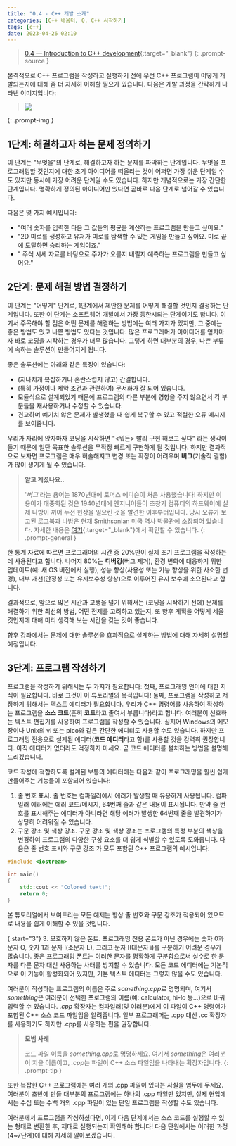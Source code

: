 ```yaml
---
title: "0.4 - C++ 개발 소개"
categories: [C++ 배움터, 0. C++ 시작하기]
tags: [c++]
date: 2023-04-26 02:10
---
```


>[0.4 — Introduction to C++ development](https://www.learncpp.com/cpp-tutorial/introduction-to-cpp-development/){:target="_blank"}
{: .prompt-source }

본격적으로 C++ 프로그램을 작성하고 실행하기 전에 우선 C++ 프로그램이 어떻게 개발되는지에 대해 좀 더 자세히 이해할 필요가 있습니다. 다음은 개발 과정을 간략하게 나타낸 이미지입니다:

><img src="https://www.learncpp.com/images/CppTutorial/Chapter0/Development-min.png?ezimgfmt=ng%3Awebp%2Fngcb2%2Frs%3Adevice%2Frscb2-1">
{: .prompt-img }

## 1단계: 해결하고자 하는 문제 정의하기

이 단계는 "무엇을"의 단계로, 해결하고자 하는 문제를 파악하는 단계입니다. 무엇을 프로그래밍할 것인지에 대한 초기 아이디어를 떠올리는 것이 어쩌면 가장 쉬운 단계일 수도 있지만 동시에 가장 어려운 단계일 수도 있습니다. 하지만 개념적으로는 가장 간단한 단계입니다. 명확하게 정의된 아이디어만 있다면 곧바로 다음 단계로 넘어갈 수 있습니다.

다음은 몇 가지 예시입니다:

- "여러 숫자를 입력한 다음 그 값들의 평균을 계산하는 프로그램을 만들고 싶어요."
- "2D 미로를 생성하고 유저가 미로를 탐색할 수 있는 게임을 만들고 싶어요. 미로 끝에 도달하면 승리하는 게임이죠."
- " 주식 시세 자료를 바탕으로 주가가 오를지 내릴지 예측하는 프로그램을 만들고 싶어요."

## 2단계: 문제 해결 방법 결정하기

이 단계는 "어떻게" 단계로, 1단계에서 제안한 문제를 어떻게 해결할 것인지 결정하는 단계입니다. 또한 이 단계는 소프트웨어 개발에서 가장 등한시되는 단계이기도 합니다. 여기서 주목해야 할 점은 어떤 문제를 해결하는 방법에는 여러 가지가 있지만, 그 중에는 좋은 방법도 있고 나쁜 방법도 있다는 것입니다. 많은 프로그래머가 아이디어를 얻자마자 바로 코딩을 시작하는 경우가 너무 많습니다. 그렇게 하면 대부분의 경우, 나쁜 부류에 속하는 솔루션이 만들어지게 됩니다.

좋은 솔루션에는 아래와 같은 특징이 있습니다:

- (지나치게 복잡하거나 혼란스럽지 않고) 간결합니다.
- (특히 가정이나 제약 조건과 관련하여) 문서화가 잘 되어 있습니다.
- 모듈식으로 설계되었기 때문에 프로그램의 다른 부분에 영향을 주지 않으면서 각 부분들을 재사용하거나 수정할 수 있습니다.
- 견고하며 예기치 않은 문제가 발생했을 때 쉽게 복구할 수 있고 적절한 오류 메시지를 보여줍니다.

우리가 자리에 앉자마자 코딩을 시작하면 "<뭐든> 빨리 구현 해보고 싶다" 라는 생각이 들기 때문에 일단 목표한 솔루션을 무작정 빠르게 구현하게 될 것입니다. 하지만 결과적으로 보자면 프로그램은 매우 허술해지고 변경 또는 확장이 어려우며 **버그**(기술적 결함)가 많이 생기게 될 수 있습니다.

> **알고 계셨나요..**
> 
> '_버그_'라는 용어는 1870년대에 토머스 에디슨이 처음 사용했습니다! 하지만 이 용어가 대중화된 것은 1940년대에 엔지니어들이 초창기 컴퓨터의 하드웨어에 실제 나방이 끼어 누전 현상을 일으킨 것을 발견한 이후부터입니다. 당시 오류가 보고된 로그북과 나방은 현재 Smithsonian 미국 역사 박물관에 소장되어 있습니다. 자세한 내용은 [여기](https://americanhistory.si.edu/collections/search/object/nmah_334663){:target="_blank"}에서 확인할 수 있습니다.
{: .prompt-general }

한 통계 자료에 따르면 프로그래머의 시간 중 20%만이 실제 초기 프로그램을 작성하는 데 사용된다고 합니다. 나머지 80%는 **디버깅**(버그 제거), 환경 변화에 대응하기 위한 업데이트(예: 새 OS 버전에서 실행), 성능 향상(사용성 또는 기능 향상을 위한 사소한 변경), 내부 개선(안정성 또는 유지보수성 향상)으로 이루어진 유지 보수에 소요된다고 합니다.

결과적으로, 앞으로 많은 시간과 고생을 덜기 위해서는 (코딩을 시작하기 전에) 문제를 해결하기 위한 최선의 방법, 어떤 전제를 고려하고 있는지, 또 향후 계획을 어떻게 세울 것인지에 대해 미리 생각해 보는 시간을 갖는 것이 좋습니다.

향후 강좌에서는 문제에 대한 솔루션을 효과적으로 설계하는 방법에 대해 자세히 설명할 예정입니다.

## 3단계: 프로그램 작성하기

프로그램을 작성하기 위해서는 두 가지가 필요합니다: 첫째, 프로그래밍 언어에 대한 지식이 필요합니다. 바로 그것이 이 튜토리얼의 목적입니다! 둘째, 프로그램을 작성하고 저장하기 위해서는 텍스트 에디터가 필요합니다. 우리가 C++ 명령어를 사용하여 작성하는 프로그램을 **소스 코드**(흔히 **코드**라고 줄여서 부릅니다)라고 합니다. 여러분이 선호하는 텍스트 편집기를 사용하여 프로그램을 작성할 수 있습니다. 심지어 Windows의 메모장이나 Unix의 vi 또는 pico와 같은 간단한 에디터도 사용할 수도 있습니다. 하지만 프로그래밍 전용으로 설계된 에디터(**코드 에디터**라고 함)를 사용할 것을 강력히 권장합니다. 아직 에디터가 없더라도 걱정하지 마세요. 곧 코드 에디터를 설치하는 방법을 설명해 드리겠습니다.

코드 작성에 적합하도록 설계된 보통의 에디터에는 다음과 같이 프로그래밍을 훨씬 쉽게 만들어주는 기능들이 포함되어 있습니다:

1. 줄 번호 표시. 줄 번호는 컴파일러에서 에러가 발생할 때 유용하게 사용됩니다. 컴파일러 에러에는 에러 코드/메시지, 64번째 줄과 같은 내용이 표시됩니다. 만약 줄 번호를 표시해주는 에디터가 아니라면 해당 에러가 발생한 64번째 줄을 발견하기가 상당히 어려워질 수 있습니다.
2. 구문 강조 및 색상 강조. 구문 강조 및 색상 강조는 프로그램의 특정 부분의 색상을 변경하여 프로그램의 다양한 구성 요소를 더 쉽게 식별할 수 있도록 도와줍니다. 다음은 줄 번호 표시와 구문 강조 가 모두 포함된 C++ 프로그램의 예시입니다:

```cpp
#include <iostream>

int main()
{
    std::cout << "Colored text!";
    return 0;
}
```

본 튜토리얼에서 보여드리는 모든 예제는 항상 줄 번호와 구문 강조가 적용되어 있으므로 내용을 쉽게 이해할 수 있을 것입니다.

{:start="3"}
3. 모호하지 않은 폰트. 프로그래밍 전용 폰트가 아닌 경우에는 숫자 0과 문자 O, 숫자 1과 문자 l(소문자 L), 그리고 문자 I(대문자 i)를 구분하기 어려운 경우가 많습니다. 좋은 프로그래밍 폰트는 이러한 문자를 명확하게 구분함으로써 실수로 한 문자를 다른 문자 대신 사용하는 사태를 방지할 수 있습니다. 모든 코드 에디터에는 기본적으로 이 기능이 활성화되어 있지만, 기본 텍스트 에디터는 그렇지 않을 수도 있습니다.

여러분이 작성하는 프로그램의 이름은 주로 *something.cpp*로 명명되며, 여기서 *something*은 여러분이 선택한 프로그램의 이름(예: calculator, hi-lo 등...)으로 바꿔 입력할 수 있습니다. _.cpp_ 확장자는 컴파일러(및 여러분)에게 이 파일이 C++ 명령어가 포함된 C++ 소스 코드 파일임을 알려줍니다. 일부 프로그래머는 .cpp 대신 .cc 확장자를 사용하기도 하지만 .cpp를 사용하는 편을 권장합니다.

> **모범 사례**
> 
> 코드 파일 이름을 *something.cpp*로 명명하세요. 여기서 *something*은 여러분이 지을 이름이고, *.cpp*는 파일이 C++ 소스 파일임을 나타내는 확장자입니다.
{: .prompt-tip }

또한 복잡한 C++ 프로그램에는 여러 개의 .cpp 파일이 있다는 사실을 염두에 두세요. 여러분이 초반에 만들 대부분의 프로그램에는 하나의 .cpp 파일만 있지만, 실제 현업에서는 수십 또는 수백 개의 .cpp 파일이 있는 단일 프로그램을 작성할 수도 있습니다.

여러분께서 프로그램을 작성하셨다면, 이제 다음 단계에서는 소스 코드를 실행할 수 있는 형태로 변환한 후, 제대로 실행되는지 확인해야 합니다! 다음 단원에서는 이러한 과정(4~7단계)에 대해 자세히 알아보겠습니다.

